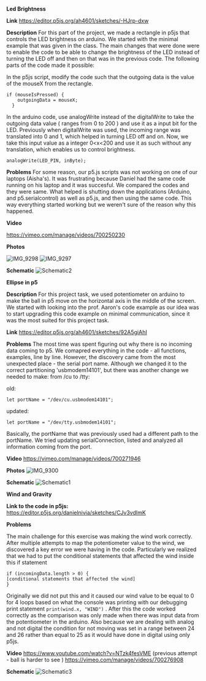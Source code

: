 
**Led Brightness**

**Link** 
https://editor.p5js.org/ah4601/sketches/-HJrp-dxw

**Description**
For this part of the project, we made a rectangle in p5js that controls the LED brightness on arduino. We started with the minimal example that was given in the class. The main changes that were done were to enable the code to be able to change the brightness of the LED instead of turning the LED off and then on that was in the previous code. The following parts of the code made it possible: 

In the p5js script, modify the code such that the outgoing data is the value of the mouseX from the rectangle.

``` 
if (mouseIsPressed) {
    outgoingData = mouseX;
  }
```

In the arduino code, use analogWrite instead of the digitalWrite to take the outgoing data value ( ranges from 0 to 200 ) and use it as a input bit for the LED. Previously when digitalWrite was used, the incoming range was translated into 0 and 1, which helped in turning LED off and on. Now, we take this input value as a integer 0<x<200 and use it as such without any translation, which enables us to control brightness.

``` analogWrite(LED_PIN, inByte); ```

**Problems**
For some reason, our p5.js scripts was not working on one of our laptops (Aisha's). It was frustrating because Daniel had the same code running on his laptop and it was succesful. We compared the codes and they were same. What helped is shutting down the applications (Arduino, and p5.serialcontrol) as well as p5.js, and then using the same code. This way everything started working but we weren't sure of the reason why this happened. 

**Video**

https://vimeo.com/manage/videos/700250230

**Photos**

![IMG_9298](https://user-images.githubusercontent.com/71720380/163727980-28c41373-3f21-475f-b9b8-d9e58406c219.jpeg)
![IMG_9297](https://user-images.githubusercontent.com/71720380/163727975-8ab0cc59-e83f-48b2-b452-63e44c0169dc.jpeg)

**Schematic**
![Schematic2](https://user-images.githubusercontent.com/71720380/163733142-e4b07861-b129-40ee-8887-279058b95b20.png)



**Ellipse in p5**

**Description**
For this project task, we used potentiometer on arduino to make the ball in p5 move on the horizontal axis in the middle of the screen. We started with looking into the prof. Aaron's code example as our idea was to start upgrading this code example on minimal communication, since it was the most suited for this project task.

**Link** 
https://editor.p5js.org/ah4601/sketches/92A5giAhI

**Problems**
 The most time was spent figuring out why there is no incoming data coming to p5. We comapred everything in the code - all functions, examples, line by line. However, the discovery came from the most unexpected place - the serial port name. Although we changed it to the correct partitioning 'usbmodem14101', but there was another change we needed to make: from /cu to /tty:

old: 
```
let portName = "/dev/cu.usbmodem14101";
```

updated:
```
let portName = "/dev/tty.usbmodem14101";
```

Basically, the portName that was previously used had a different path to the portName. We tried updating serialConnection, listed and analyzed all information coming from the port.

**Video**
https://vimeo.com/manage/videos/700271946


**Photos**
![IMG_9300](https://user-images.githubusercontent.com/71720380/163732154-53653f25-45d1-4057-896e-93579c0f4970.jpg)

**Schematic**
![Schematic1](https://user-images.githubusercontent.com/71720380/163733157-1c7fb868-2273-48ef-8f7e-ba3bcce4e303.png)

**Wind and Gravity**

**Link to the code in p5js:**
https://editor.p5js.org/danielnivia/sketches/CJv3vdImK 

**Problems**

The main challenge for this exercise was making the wind work correctly. After multiple attempts to map the potentiometer value to the wind, we discovered a key error we were having in the code. Particularly we realized that we had to put the conditional statements that affected the wind inside this if statement 

``` 
if (incomingData.length > 0) {
[conditional statements that affected the wind]
}
```

Originally we did not put this and it caused our wind value to be equal to 0 for 4 loops based on what the console was printing with our debugging print statement `print(wind.x, "WIND")` . After this the code worked correctly as the comparison was only made when there was input data from the potentiometer in the arduino. Also because we are dealing with analog and not digital the condition for not moving was set in a range between 24 and 26 rather than equal to 25 as it would have done in digital using only p5js. 

**Video**
https://www.youtube.com/watch?v=NTzk4fesVME
(previous attempt - ball is harder to see ) https://vimeo.com/manage/videos/700276908


**Schematic**
![Schematic3](https://user-images.githubusercontent.com/71720380/163733139-c3b8bd8d-6b3d-43d5-9acd-0fd7076178be.png)



